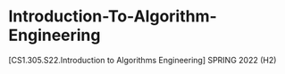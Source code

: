 # Introduction-To-Algorithm-Engineering
[CS1.305.S22.Introduction to Algorithms Engineering] 
SPRING 2022 (H2)
